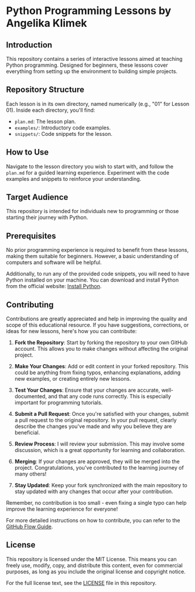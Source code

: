 # Python Programming Lessons by Angelika Klimek

## Introduction
This repository contains a series of interactive lessons aimed at teaching Python programming. Designed for beginners, these lessons cover everything from setting up the environment to building simple projects.

## Repository Structure
Each lesson is in its own directory, named numerically (e.g., "01" for Lesson 01). Inside each directory, you'll find:
- `plan.md`: The lesson plan.
- `examples/`: Introductory code examples.
- `snippets/`: Code snippets for the lesson.

## How to Use
Navigate to the lesson directory you wish to start with, and follow the `plan.md` for a guided learning experience. Experiment with the code examples and snippets to reinforce your understanding.

## Target Audience
This repository is intended for individuals new to programming or those starting their journey with Python.

## Prerequisites

No prior programming experience is required to benefit from these lessons, making them suitable for beginners. However, a basic understanding of computers and software will be helpful.

Additionally, to run any of the provided code snippets, you will need to have Python installed on your machine. You can download and install Python from the official website: [Install Python](https://www.python.org/downloads/).

## Contributing

Contributions are greatly appreciated and help in improving the quality and scope of this educational resource. If you have suggestions, corrections, or ideas for new lessons, here's how you can contribute:

1. **Fork the Repository**: Start by forking the repository to your own GitHub account. This allows you to make changes without affecting the original project.

2. **Make Your Changes**: Add or edit content in your forked repository. This could be anything from fixing typos, enhancing explanations, adding new examples, or creating entirely new lessons.

3. **Test Your Changes**: Ensure that your changes are accurate, well-documented, and that any code runs correctly. This is especially important for programming tutorials.

4. **Submit a Pull Request**: Once you're satisfied with your changes, submit a pull request to the original repository. In your pull request, clearly describe the changes you've made and why you believe they are beneficial.

5. **Review Process**: I will review your submission. This may involve some discussion, which is a great opportunity for learning and collaboration.

6. **Merging**: If your changes are approved, they will be merged into the project. Congratulations, you've contributed to the learning journey of many others!

7. **Stay Updated**: Keep your fork synchronized with the main repository to stay updated with any changes that occur after your contribution.

Remember, no contribution is too small - even fixing a single typo can help improve the learning experience for everyone!

For more detailed instructions on how to contribute, you can refer to the [GitHub Flow Guide](https://guides.github.com/introduction/flow/).

## License

This repository is licensed under the MIT License. This means you can freely use, modify, copy, and distribute this content, even for commercial purposes, as long as you include the original license and copyright notice.

For the full license text, see the [LICENSE](LICENSE) file in this repository.
